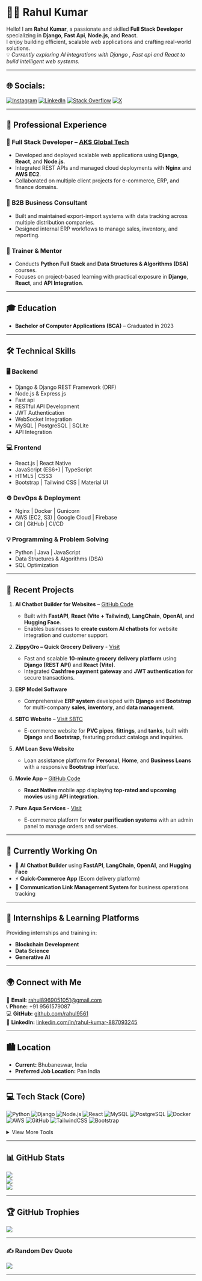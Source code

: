# 👨‍💻 Rahul Kumar  

Hello! I am **Rahul Kumar**, a passionate and skilled **Full Stack Developer** specializing in **Django**, **Fast Api**, **Node.js**, and **React**.  
I enjoy building efficient, scalable web applications and crafting real-world solutions.  
💡 *Currently exploring AI integrations with Django , Fast api and React to build intelligent web systems.*  

---

## 🌐 Socials:
[![Instagram](https://img.shields.io/badge/Instagram-%23E4405F.svg?logo=Instagram&logoColor=white)](https://www.instagram.com/imrahul____007/) 
[![LinkedIn](https://img.shields.io/badge/LinkedIn-%230077B5.svg?logo=linkedin&logoColor=white)](https://linkedin.com/in/rahul-kumar-887093245) 
[![Stack Overflow](https://img.shields.io/badge/-Stackoverflow-FE7A16?logo=stack-overflow&logoColor=white)](https://stackoverflow.com/users/20373450/rahul-kumar) 
[![X](https://img.shields.io/badge/X-black.svg?logo=X&logoColor=white)](https://x.com/rahul95615)  

---

## 🏢 Professional Experience  

### 🔹 Full Stack Developer – [AKS Global Tech](https://www.aksglobaltech.com/)
- Developed and deployed scalable web applications using **Django**, **React**, and **Node.js**.  
- Integrated REST APIs and managed cloud deployments with **Nginx** and **AWS EC2**.  
- Collaborated on multiple client projects for e-commerce, ERP, and finance domains.  

### 🔹 B2B Business Consultant  
- Built and maintained export-import systems with data tracking across multiple distribution companies.  
- Designed internal ERP workflows to manage sales, inventory, and reporting.  

### 🔹 Trainer & Mentor  
- Conducts **Python Full Stack** and **Data Structures & Algorithms (DSA)** courses.  
- Focuses on project-based learning with practical exposure in **Django**, **React**, and **API Integration**.  

---

## 🎓 Education  
- **Bachelor of Computer Applications (BCA)** – Graduated in 2023  

---

## 🛠️ Technical Skills  

### 🖥️ Backend  
- Django & Django REST Framework (DRF)  
- Node.js & Express.js
- Fast api
- RESTful API Development  
- JWT Authentication  
- WebSocket Integration  
- MySQL | PostgreSQL | SQLite  
- API Integration  

### 💻 Frontend  
- React.js | React Native  
- JavaScript (ES6+) | TypeScript  
- HTML5 | CSS3  
- Bootstrap | Tailwind CSS | Material UI  

### ⚙️ DevOps & Deployment  
- Nginx | Docker | Gunicorn  
- AWS (EC2, S3) | Google Cloud | Firebase  
- Git | GitHub | CI/CD  

### 💡 Programming & Problem Solving  
- Python | Java | JavaScript  
- Data Structures & Algorithms (DSA)  
- SQL Optimization  

---

## 📌 Recent Projects  

1. **AI Chatbot Builder for Websites** – [GitHub Code](https://github.com/rahul9561/AI-Chatbot-Builder-for-Websites)  
   - Built with **FastAPI**, **React (Vite + Tailwind)**, **LangChain**, **OpenAI**, and **Hugging Face**.  
   - Enables businesses to **create custom AI chatbots** for website integration and customer support.  

2. **ZippyGro – Quick Grocery Delivery** - [Visit](https://zippygro.com/)
   - Fast and scalable **10-minute grocery delivery platform** using **Django (REST API)** and **React (Vite)**.  
   - Integrated **Cashfree payment gateway** and **JWT authentication** for secure transactions.  

3. **ERP Model Software**  
   - Comprehensive **ERP system** developed with **Django** and **Bootstrap** for multi-company **sales**, **inventory**, and **data management**.  

4. **SBTC Website** – [Visit SBTC](https://www.sbtc.one)  
   - E-commerce website for **PVC pipes**, **fittings**, and **tanks**, built with **Django** and **Bootstrap**, featuring product catalogs and inquiries.  

5. **AM Loan Seva Website**  
   - Loan assistance platform for **Personal**, **Home**, and **Business Loans** with a responsive **Bootstrap** interface.  

6. **Movie App** – [GitHub Code](https://github.com/rahul9561)  
   - **React Native** mobile app displaying **top-rated and upcoming movies** using **API integration**.  

7. **Pure Aqua Services**  - [Visit](https://pureaquaservices.com/)
   - E-commerce platform for **water purification systems** with an admin panel to manage orders and services.  


---

## 🧠 Currently Working On  
- 🚀 **AI Chatbot Builder** using **FastAPI**, **LangChain**, **OpenAI**, and **Hugging Face**  
- ⚡ **Quick-Commerce  App** (Ecom delivery platform)  
- 🧩 **Communication Link Management System** for business operations tracking  

---

## 🎯 Internships & Learning Platforms  
Providing internships and training in:  
- **Blockchain Development**  
- **Data Science**  
- **Generative AI**  

---

## 🌍 Connect with Me  

📧 **Email:** [rahul8969051051@gmail.com](mailto:rahul8969051051@gmail.com)  
📞 **Phone:** +91 9561579087  
💻 **GitHub:** [github.com/rahul9561](https://github.com/rahul9561)  
🔗 **LinkedIn:** [linkedin.com/in/rahul-kumar-887093245](https://www.linkedin.com/in/rahul-kumar-887093245/)  

---

## 🏙️ Location  
- **Current:** Bhubaneswar, India  
- **Preferred Job Location:** Pan India  

---

## 💻 Tech Stack (Core)
![Python](https://img.shields.io/badge/python-3670A0?style=for-the-badge&logo=python&logoColor=ffdd54)
![Django](https://img.shields.io/badge/django-%23092E20.svg?style=for-the-badge&logo=django&logoColor=white)
![Node.js](https://img.shields.io/badge/node.js-339933?style=for-the-badge&logo=nodedotjs&logoColor=white)
![React](https://img.shields.io/badge/react-%2320232a.svg?style=for-the-badge&logo=react&logoColor=%2361DAFB)
![MySQL](https://img.shields.io/badge/mysql-4479A1.svg?style=for-the-badge&logo=mysql&logoColor=white)
![PostgreSQL](https://img.shields.io/badge/postgresql-%23316192.svg?style=for-the-badge&logo=postgresql&logoColor=white)
![Docker](https://img.shields.io/badge/docker-%230db7ed.svg?style=for-the-badge&logo=docker&logoColor=white)
![AWS](https://img.shields.io/badge/aws-%23FF9900.svg?style=for-the-badge&logo=amazon-aws&logoColor=white)
![GitHub](https://img.shields.io/badge/github-%23121011.svg?style=for-the-badge&logo=github&logoColor=white)
![TailwindCSS](https://img.shields.io/badge/tailwindcss-%2338B2AC.svg?style=for-the-badge&logo=tailwind-css&logoColor=white)
![Bootstrap](https://img.shields.io/badge/bootstrap-%238511FA.svg?style=for-the-badge&logo=bootstrap&logoColor=white)

<details>
  <summary>View More Tools</summary>
  
  ![Nginx](https://img.shields.io/badge/nginx-%23009639.svg?style=for-the-badge&logo=nginx&logoColor=white)
  ![Gunicorn](https://img.shields.io/badge/gunicorn-%298729.svg?style=for-the-badge&logo=gunicorn&logoColor=white)
  ![MongoDB](https://img.shields.io/badge/MongoDB-%234ea94b.svg?style=for-the-badge&logo=mongodb&logoColor=white)
  ![React Native](https://img.shields.io/badge/react_native-%2320232a.svg?style=for-the-badge&logo=react&logoColor=%2361DAFB)
  ![Firebase](https://img.shields.io/badge/firebase-a08021?style=for-the-badge&logo=firebase&logoColor=ffcd34)
  ![CI/CD](https://img.shields.io/badge/CI%2FCD-blue?style=for-the-badge&logo=jenkins)
  ![Vite](https://img.shields.io/badge/vite-%23646CFF.svg?style=for-the-badge&logo=vite&logoColor=white)
  ![GraphQL](https://img.shields.io/badge/graphql-E10098?style=for-the-badge&logo=graphql&logoColor=white)
</details>

---

## 📊 GitHub Stats
![](https://github-readme-stats.vercel.app/api?username=rahul9561&theme=dark&hide_border=false&include_all_commits=true&count_private=true)<br/>
![](https://github-readme-streak-stats.herokuapp.com/?user=rahul9561&theme=dark&hide_border=false)<br/>
![](https://github-readme-stats.vercel.app/api/top-langs/?username=rahul9561&theme=dark&hide_border=false&layout=compact)

---

## 🏆 GitHub Trophies
![](https://github-profile-trophy.vercel.app/?username=rahul9561&theme=radical&no-frame=false&no-bg=true&margin-w=4)

---

### ✍️ Random Dev Quote
![](https://quotes-github-readme.vercel.app/api?type=horizontal&theme=radical)

---

<!-- Proudly created by Rahul Kumar -->
